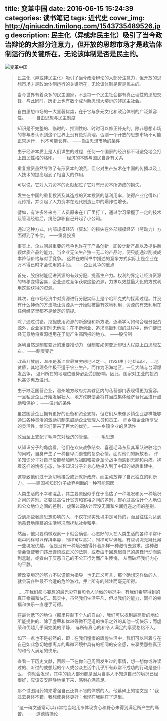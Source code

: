 title: 变革中国
date: 2016-06-15 15:24:39
categories: 读书笔记
tags: 近代史
cover_img: http://qiniucdn.timilong.com/1543735489526.jpg
description: 民主化（异或非民主化）吸引了当今政治辩论的大部分注意力，但开放的思想市场才是政治体制运行的关键所在，无论该体制是否是民主的。
---

![变革中国](http://qiniucdn.timilong.com/biangezhongguo-book.jpg)

> 民主化（异或非民主化）吸引了当今政治辩论的大部分注意力，但开放的思想市场才是政治体制运行的关键所在，无论该体制是否是民主的。
>
> 当今世界有着众多的民主国家，不是每一个民主社会都有真正理性的思想交锋，与此同时，历史上也有数个成为新思想大熔炉的非民主社会。
>
> 自由思想市场的一大显著优势，在于它与多元文化和政治体制的广泛兼容性。 ——自由思想与民主制度
>
> 知识是不完整的、临时的、推测性的、时时可以修正补充的。除非思想市场的参与者认识到这个世界上没有绝对真理，否则一个开放的思想市场不可能正常运行， 也不可能长存。 ——自由思想市场的条件
> 
> 由于经济本质上是人们谋生的过程，任何一个国家的经济都不可避免地会打上国民性格的烙印。 ——经济的本质与国民自身有关系
> 
> 重复投资虽然导致了有形资本的浪费，但它对生产技术在中国的传播以及工人技术的提高起到了相当大的作用。
> 
> 可以说，它对人力资本的贡献超过了它对有形资本所造成的损失。
> 
> 发生在中国的重复投资及其造成的资本投资的低利用率，使得产业化得以广泛传播，并引起了人力资本在现代制造业中的爆炸性增长。
> 
> 譬如，有许多外来务工人员原来在工厂里打工，通过学习掌握了一定的技术及管理经验后，纷纷辞职自己开起了小公司。
> 
> 通过这种方式，内部规模经济（资本）的损失在外部规模经济（劳动力）方面得到了补偿。 ——重复投资
> 
> 事实上，企业间最重要的竞争也许在于产品创新，即设计新产品以及提供新颖优质产品的能力。当企业无法生产独一无二的产品时，便只能通过削减成本降低价格与对手竞争。 这种在教科书中描述的竞争方式实际上是企业在万不得已时才会使用的手段。 ——企业竞争的重点
> 
> 首先，股份制能促进资源的有效分配，提高生产力。权利的界定让经济资源的转移变得容易，企业通过竞争获取这些资源，力求以效益最大化的方式利用这些获得的资源。
> 
> 其次，在市场经济中对资源进行分配实际上是个哈耶克式的探索过程。并没有什么神奇的方法能让资源从一开始就被最有效地利用，资源的有效利用在任何经济里都不是给定的前提。
> 
> 除了通过试错，挖掘使用资源的新途径和新方法，逐渐学习如何合理分配资源外，企业家们别无他法；在不断创业、追求高额利润的过程中，他们便已经无意地将资源运用在了能产生高回报的地方。 ——股份制
> 
> 逐利当然是制度变迁的重要推动力，但制度如何变迁却很大程度上由思想左右。 ——制度变迁
> 
> 改革开放前，温州是浙江省最贫穷的地区之一。[192]由于地处山区，土地贫瘠，其地理条件极不适于农业生产。而作为沿海地区，一旦大陆与台湾爆发战争， 温州所在的地理位置势必会受到影响，因此，国家对工业的投资也甚少惠及温州。
> 
> 由于缺乏国营企业，温州地方政府对其辖区内的私营部门表现得更为宽容。一旦私营企业开始发展壮大，地方政府便会将其当成集体经济替代品进行鼓励和保护； ——温州的条件
> 
> 虽然国营企业拥有更好的设备和资金支持，但它们从未像乡镇企业那样能够通过各种灵活的激励机制来鼓励企业管理人员和员工。 而乡镇企业所享受的灵活性，给它们带来了巨大的优势。 ——乡镇企业的灵活性
> 
> 政治至上支配了毛泽东对经济的管理。 ——毛思想
> 
> 从知识分子的角度看，他们在欢庆战争结束、喜迎毛泽东及其军队进驻北京的同时，自身产生了一种自卑而羞愧的复杂心情。面对他们的解放者， 许多知识分子对自己没能参加解放祖国和投身革命战争而感到无能和内疚。抱着这样的愧疚心态，许多知识分子全身心地投入到了中国的战后重建中。
> 
> 这导致他们过于急切地接受或迁就新政府，而主动放弃了自己独立的判断力。 ——建国初知识分子放弃判断的一种可能原因 
> 
> 人类生活的不幸和混乱，其主要原因似乎在于高估了一种境况和另一种境况之间的差别。贪婪过高估计贫穷和富裕之间的差别，野心过高估计个人地位和公众地位之间的差别， 虚荣过高估计湮没无闻和名闻遐迩之间的差别。
> 
> 受到那些奢靡思想影响的人，不仅在现实处境中是可怜的，而且往往为达到他愚蠢地羡慕的生活境况而扰乱社会和平。
> 
> 然而，他只要稍微观察一下就会确信，心态好的人在人类生活的各种平常环境中同样可以保持平静，同样可以高兴，同样可以满足。有些境况无疑比另一些境况优越， 但是没有一种境况值得怀着那样一种激情去追求，这种激情会驱使我们违反谨慎或正义的法则，或者由于回想起自己的愚蠢行动而感到羞耻，或者由于厌恶自己的不公正行为而产生懊悔， 从而破坏我们内心的平静。
> 
> 若改变境况的努力不以谨慎为指导，也无正义可言，那个确想这样做的人，就会玩各种最不合适的危险游戏，押上所有的赌注而毫无所得。
> 
> ……在我们痴心妄想的最光彩夺目和令人骄傲的境况中，有我们希望得到的真正幸福和快乐。现实中，虽然我们生活平凡，但以我们的能力，同样的幸福和快乐一直唾手可得。
> 
> 在最为低下的地位（那里只剩下个人的自由），我们可以找到最高贵的地位所能提供的、除了虚荣和优越等微不足道的快乐之外的其他一切快乐；而虚荣和优越几乎同完美的平静， 与所有真心的和令人满足的享受格格不入。
> 
> 如下一点也不是必然的，即：在我们憧憬的辉煌生活中，我们可以带着与在自己如此急切地想离弃的卑微环境中具有的相同的安全感，来享受那些真正的和令人满足的快乐。
> 
> 查看一下历史文献，回顾一下在你自己周围发生过的事情，想一想你或许读过的、听过的或想起的个人或公众生活中几乎所有非常不成功的行动是些什么， 你就会发现，其中的绝大部分都是因为当事人不知道自己的境况已经很好，应该安安静静地坐下来，感到心满意足。
> 
> 那个试图用药物来增强自己还算不错的体质的人，他墓碑上的铭文是：“我过去身体不错，我想使身体更好；但现在我躺在了这里。
> 
> ”这一碑文通常可以非常恰当地用来体现贪心和野心未得到满足所产生的痛苦。 ——道德情操论
